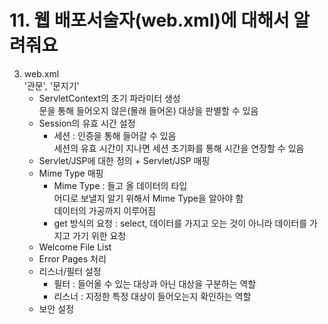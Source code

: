 # 11. 웹 배포서술자(web.xml)에 대해서 알려줘요

3. web.xml  
   '관문', '문지기'
   - ServletContext의 초기 파라미터 생성  
      문을 통해 들어오지 않은(몰래 들어온) 대상을 판별할 수 있음
   - Session의 유효 시간 설정  
      - 세션 : 인증을 통해 들어갈 수 있음  
      세션의 유효 시간이 지나면 세션 초기화를 통해 시간을 연장할 수 있음
   - Servlet/JSP에 대한 정의 + Servlet/JSP 매핑
   - Mime Type 매핑  
      - Mime Type : 들고 올 데이터의 타입  
      어디로 보낼지 알기 위해서 Mime Type을 알아야 함  
      데이터의 가공까지 이루어짐  
      - get 방식의 요청 : select, 데이터를 가지고 오는 것이 아니라 데이터를 가지고 가기 위한 요청
   - Welcome File List
   - Error Pages 처리
   - 리스너/필터 설정  
      - 필터 : 들어올 수 있는 대상과 아닌 대상을 구분하는 역할  
      - 리스너 : 지정한 특정 대상이 들어오는지 확인하는 역할
   - 보안 설정